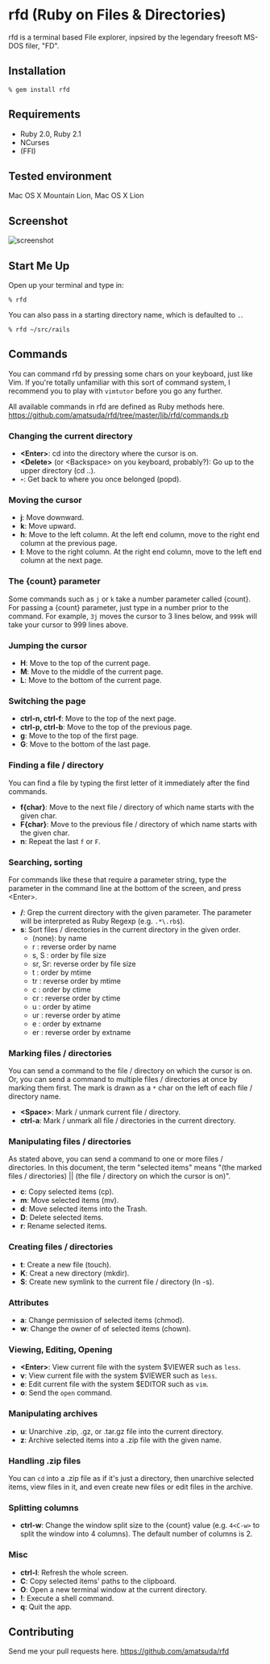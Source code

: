 # rfd (Ruby on Files & Directories)

rfd is a terminal based File explorer, inpsired by the legendary freesoft MS-DOS filer, "FD".

## Installation

    % gem install rfd

## Requirements

* Ruby 2.0, Ruby 2.1
* NCurses
* (FFI)

## Tested environment

Mac OS X Mountain Lion, Mac OS X Lion

## Screenshot

![screenshot](https://www.evernote.com/shard/s20/sh/0bec8345-46c6-45f9-989b-c979b060f5a6/1cffd4c54b30204426251d8561c084a2/res/659f4073-10cc-48f5-a3d2-eb5fe54fba45/skitch.png?resizeSmall&width=768)

## Start Me Up

Open up your terminal and type in:

    % rfd

You can also pass in a starting directory name, which is defaulted to `.`.

    % rfd ~/src/rails

## Commands

You can command rfd by pressing some chars on your keyboard, just like Vim. If you're totally unfamiliar with this sort of command system, I recommend you to play with `vimtutor` before you go any further.

All available commands in rfd are defined as Ruby methods here. https://github.com/amatsuda/rfd/tree/master/lib/rfd/commands.rb

### Changing the current directory

* **\<Enter\>**: cd into the directory where the cursor is on.
* **\<Delete\>** (or \<Backspace\> on you keyboard, probably?): Go up to the upper directory (cd ..).
* **-**: Get back to where you once belonged (popd).

### Moving the cursor

* **j**: Move downward.
* **k**: Move upward.
* **h**: Move to the left column. At the left end column, move to the right end column at the previous page.
* **l**: Move to the right column. At the right end column, move to the left end column at the next page.

### The {count} parameter

Some commands such as `j` or `k` take a number parameter called {count}. For passing a {count} parameter, just type in a number prior to the command.
For example, `3j` moves the cursor to 3 lines below, and `999k` will take your cursor to 999 lines above.

### Jumping the cursor

* **H**: Move to the top of the current page.
* **M**: Move to the middle of the current page.
* **L**: Move to the bottom of the current page.

### Switching the page

* **ctrl-n, ctrl-f**: Move to the top of the next page.
* **ctrl-p, ctrl-b**: Move to the top of the previous page.
* **g**: Move to the top of the first page.
* **G**: Move to the bottom of the last page.

### Finding a file / directory

You can find a file by typing the first letter of it immediately after the find commands.

* **f{char}**: Move to the next file / directory of which name starts with the given char.
* **F{char}**: Move to the previous file / directory of which name starts with the given char.
* **n**: Repeat the last `f` or `F`.

### Searching, sorting

For commands like these that require a parameter string, type the parameter in the command line at the bottom of the screen, and press \<Enter\>.

* **/**: Grep the current directory with the given parameter. The parameter will be interpreted as Ruby Regexp (e.g. `.*\.rb$`).
* **s**: Sort files / directories in the current directory in the given order.
    * (none): by name
    * r     : reverse order by name
    * s, S  : order by file size
    * sr, Sr: reverse order by file size
    * t     : order by mtime
    * tr    : reverse order by mtime
    * c     : order by ctime
    * cr    : reverse order by ctime
    * u     : order by atime
    * ur    : reverse order by atime
    * e     : order by extname
    * er    : reverse order by extname

### Marking files / directories

You can send a command to the file / directory on which the cursor is on. Or, you can send a command to multiple files / directories at once by marking them first.
The mark is drawn as a `*` char on the left of each file / directory name.

* **\<Space\>**: Mark / unmark current file / directory.
* **ctrl-a**: Mark / unmark all file / directories in the current directory.

### Manipulating files / directories

As stated above, you can send a command to one or more files / directories. In this document, the term "selected items" means "(the marked files / directories) || (the file / directory on which the cursor is on)".

* **c**: Copy selected items (cp).
* **m**: Move selected items (mv).
* **d**: Move selected items into the Trash.
* **D**: Delete selected items.
* **r**: Rename selected items.

### Creating files / directories

* **t**: Create a new file (touch).
* **K**: Creat a new directory (mkdir).
* **S**: Create new symlink to the current file / directory (ln -s).

### Attributes

* **a**: Change permission of selected items (chmod).
* **w**: Change the owner of of selected items (chown).

### Viewing, Editing, Opening

* **\<Enter\>**: View current file with the system $VIEWER such as `less`.
* **v**: View current file with the system $VIEWER such as `less`.
* **e**: Edit current file with the system $EDITOR such as `vim`.
* **o**: Send the `open` command.

### Manipulating archives

* **u**: Unarchive .zip, .gz, or .tar.gz file into the current directory.
* **z**: Archive selected items into a .zip file with the given name.

### Handling .zip files

You can `cd` into a .zip file as if it's just a directory, then unarchive selected items, view files in it, and even create new files or edit files in the archive.

### Splitting columns

* **ctrl-w**: Change the window split size to the {count} value (e.g. `4<C-w>` to split the window into 4 columns). The default number of columns is 2.

### Misc

* **ctrl-l**: Refresh the whole screen.
* **C**: Copy selected items' paths to the clipboard.
* **O**: Open a new terminal window at the current directory.
* **!**: Execute a shell command.
* **q**: Quit the app.

## Contributing

Send me your pull requests here. https://github.com/amatsuda/rfd

